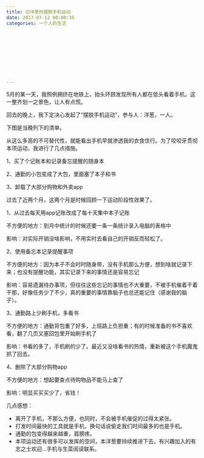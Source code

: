 ```yaml
---
title: 记洋葱的摆脱手机运动
date: 2017-07-12 00:00:35
categories: 一个人的生活










---
```




5月的某一天，我照例拥挤在地铁上，抬头环顾发现所有人都在低头看着手机，这一整齐划一之景色，让人有点慌。

回去的晚上，我下定决心发起了“摆脱手机运动”，参与人：洋葱，一人。

下图是当晚列下的清单。



从这么多高的不可替代性，就能看出手机早就渗透我的衣食住行。为了咬咬牙贯彻本项运动，我进行了几点措施。

1、买了个记账本和记录备忘提醒的随身本

2、通勤的小包变成了大包，里面塞了本子和书

3、卸载了大部分购物和外卖app

过去了近两个月，这两个月是时候回顾一下运动阶段性效果了。



1、从过去每天用app记账改成了每十天集中本子记账

不方便的地方：到月中统计的时候还要一条一条统计录入电脑的表格中

影响：对实际开销没啥影响，不用实时去看自己的开销反而轻松了。



2、使用备忘本记录提醒事项

不方便的地方：因为本子不会时时随身带，没有手机那么方便，想到啥就记录下来；也没有提醒功能，其实记录下来的事情还是容易忘记

影响：容易遗漏待办事项，但往往这些忘记的事情也不大重要，不被手机催着干着干那，好像任务少了不少，真的重要的事情靠脑子也总还能记住（感谢我的脑子）。



3、通勤路上少刷手机，多看书

不方便的地方：通勤背包重了好多，上班路上负担重；有的时候准备的书不喜欢看，翻了几页又塞回包里开始刷手机了

影响：书看的多了，手机刷的少了。最近又没啥看书的热情，重新被这个手机魔鬼抓了回去。



4、删除了大部分购物app

不方便的地方：想起要查点待购物品不能马上查了

影响：明显买买买少了，省钱！



几点感想：

- 离开了手机，不那么方便，也同时，不会被手机催促的过得太紧张。
- 打发时间最快的工具就是手机，换句话说偷走我们时间最多的也是手机。
- 通勤的包变得越来越重，肩膀疼。
- 本项运动还有很多可以发挥的空间，本洋葱要持续推进下去，有兴趣加入的有志之士欢迎...手机与生菜阅读联系。